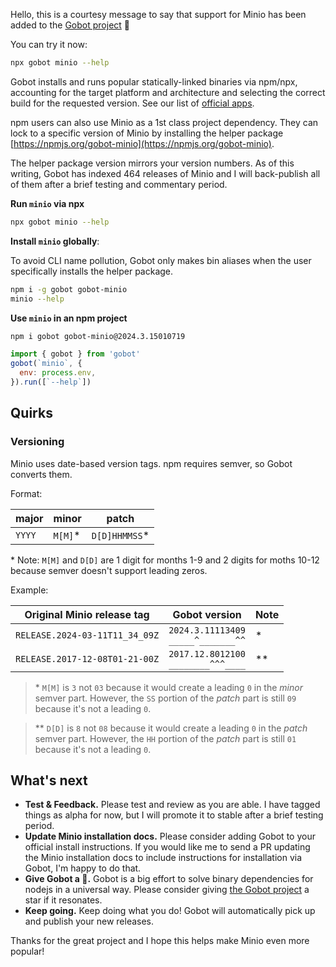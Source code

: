 Hello, this is a courtesy message to say that support for Minio has been added to the [Gobot project](https://www.npmjs.com/package/gobot) 🎸

You can try it now:

```bash
npx gobot minio --help
```

Gobot installs and runs popular statically-linked binaries via npm/npx, accounting for the target platform and architecture and selecting the correct build for the requested version. See our list of [official apps](https://www.npmjs.com/package/gobot#official-gobot-apps).

npm users can also use Minio as a 1st class project dependency. They can lock to a specific version of Minio by installing the helper package [https://npmjs.org/gobot-minio](https://npmjs.org/gobot-minio).

The helper package version mirrors your version numbers. As of this writing, Gobot has indexed 464 releases of Minio and I will back-publish all of them after a brief testing and commentary period.

**Run `minio` via npx**

```bash
npx gobot minio --help
```

**Install `minio` globally**:

To avoid CLI name pollution, Gobot only makes bin aliases when the user specifically installs the helper package.

```bash
npm i -g gobot gobot-minio
minio --help
```

**Use `minio` in an npm project**

```bash
npm i gobot gobot-minio@2024.3.15010719
```

```js
import { gobot } from 'gobot'
gobot(`minio`, {
  env: process.env,
}).run([`--help`])
```

## Quirks

### Versioning

Minio uses date-based version tags. npm requires semver, so Gobot converts them.

Format:

| major  | minor    | patch          |
| ------ | -------- | -------------- |
| `YYYY` | `M[M]`\* | `D[D]HHMMSS`\* |

\* Note: `M[M]` and `D[D]` are 1 digit for months 1-9 and 2 digits for moths 10-12 because semver doesn't support leading zeros.

Example:

| Original Minio release tag  | Gobot version                           | Note |
| ------------------------------ | --------------------------------------- | ---- |
| `RELEASE.2024-03-11T11_34_09Z` | `2024.3.11113409`<br/>`_____^_______^^` | \*   |
| `RELEASE.2017-12-08T01-21-00Z` | `2017.12.8012100`<br/>`________^^^____` | \*\* |

> \* `M[M]` is `3` not `03` because it would create a leading `0` in the _minor_ semver part. However, the `SS` portion of the _patch_ part is still `09` because it's not a leading `0`.

> \*\* `D[D]` is `8` not `08` because it would create a leading `0` in the _patch_ semver part. However, the `HH` portion of the _patch_ part is still `01` because it's not a leading `0`.


## What's next

- **Test & Feedback.** Please test and review as you are able. I have tagged things as alpha for now, but I will promote it to stable after a brief testing period.
- **Update Minio installation docs.** Please consider adding Gobot to your official install instructions. If you would like me to send a PR updating the Minio installation docs to include instructions for installation via Gobot, I'm happy to do that.
- **Give Gobot a 💫.** Gobot is a big effort to solve binary dependencies for nodejs in a universal way. Please consider giving [the Gobot project](https://github.com/benallfree/gobot) a star if it resonates.
- **Keep going.** Keep doing what you do! Gobot will automatically pick up and publish your new releases.

Thanks for the great project and I hope this helps make Minio even more popular!
